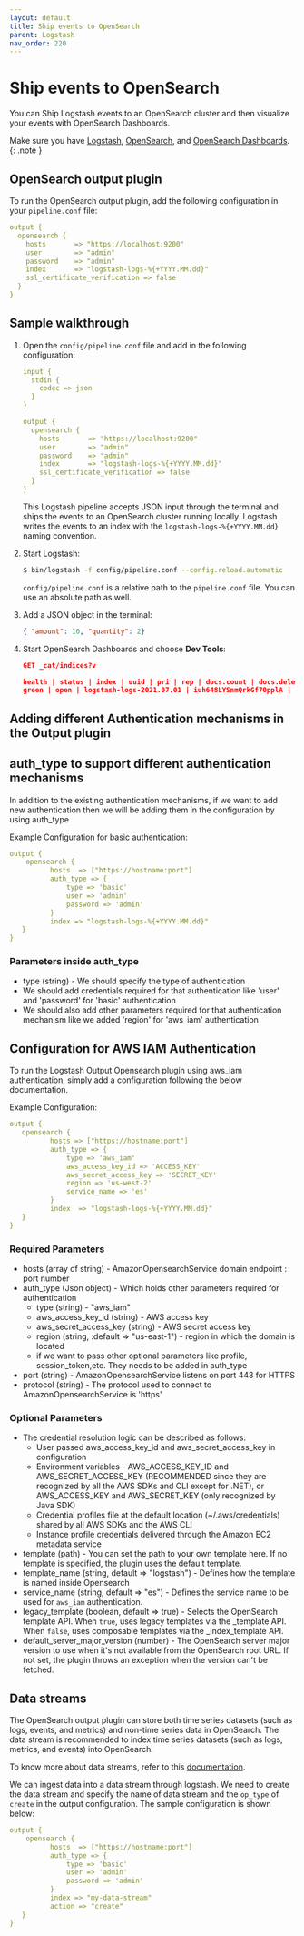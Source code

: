 ```yaml
---
layout: default
title: Ship events to OpenSearch
parent: Logstash
nav_order: 220
---
```


# Ship events to OpenSearch

You can Ship Logstash events to an OpenSearch cluster and then visualize your events with OpenSearch Dashboards.

Make sure you have [Logstash]({{site.url}}{{site.baseurl}}/tools/logstash/index#install-logstash), [OpenSearch]({{site.url}}{{site.baseurl}}/opensearch/install/index/), and [OpenSearch Dashboards]({{site.url}}{{site.baseurl}}/dashboards/install/index/).
{: .note }

## OpenSearch output plugin

To run the OpenSearch output plugin, add the following configuration in your `pipeline.conf` file:

```yml
output {
  opensearch {
    hosts       => "https://localhost:9200"
    user        => "admin"
    password    => "admin"
    index       => "logstash-logs-%{+YYYY.MM.dd}"
    ssl_certificate_verification => false
  }
}
```


## Sample walkthrough

1.  Open the `config/pipeline.conf` file and add in the following configuration:

    ```yml
    input {
      stdin {
        codec => json
      }
    }

    output {
      opensearch {
        hosts       => "https://localhost:9200"
        user        => "admin"
        password    => "admin"
        index       => "logstash-logs-%{+YYYY.MM.dd}"
        ssl_certificate_verification => false
      }
    }
    ```

    This Logstash pipeline accepts JSON input through the terminal and ships the events to an OpenSearch cluster running locally. Logstash writes the events to an index with the `logstash-logs-%{+YYYY.MM.dd}` naming convention.

2. Start Logstash:

    ```bash
    $ bin/logstash -f config/pipeline.conf --config.reload.automatic
    ```

    `config/pipeline.conf` is a relative path to the `pipeline.conf` file. You can use an absolute path as well.

3. Add a JSON object in the terminal:

    ```json
    { "amount": 10, "quantity": 2}
    ```

4. Start OpenSearch Dashboards and choose **Dev Tools**:

    ```json
    GET _cat/indices?v

    health | status | index | uuid | pri | rep | docs.count | docs.deleted | store.size | pri.store.size
    green | open | logstash-logs-2021.07.01 | iuh648LYSnmQrkGf70pplA | 1 | 1 | 1 | 0 | 10.3kb | 5.1kb
    ```

## Adding different Authentication mechanisms in the Output plugin

## auth_type to support different authentication mechanisms

In addition to the existing authentication mechanisms, if we want to add new authentication then we will be adding them in the configuration by using auth_type

Example Configuration for basic authentication:

```yml
output {    
    opensearch {        
          hosts  => ["https://hostname:port"]     
          auth_type => {            
              type => 'basic'           
              user => 'admin'           
              password => 'admin'           
          }             
          index => "logstash-logs-%{+YYYY.MM.dd}"       
   }            
}               
```
### Parameters inside auth_type

- type (string) - We should specify the type of authentication
- We should add credentials required for that authentication like 'user' and 'password' for 'basic' authentication
- We should also add other parameters required for that authentication mechanism like we added 'region' for 'aws_iam' authentication

## Configuration for AWS IAM Authentication

To run the Logstash Output Opensearch plugin using aws_iam authentication, simply add a configuration following the below documentation.

Example Configuration:

```yml
output {        
   opensearch {     
          hosts => ["https://hostname:port"]              
          auth_type => {    
              type => 'aws_iam'     
              aws_access_key_id => 'ACCESS_KEY'     
              aws_secret_access_key => 'SECRET_KEY'     
              region => 'us-west-2'    
              service_name => 'es'     
          }         
          index  => "logstash-logs-%{+YYYY.MM.dd}"      
   }            
}
```

### Required Parameters

- hosts (array of string) - AmazonOpensearchService domain endpoint : port number
- auth_type (Json object) - Which holds other parameters required for authentication
    - type (string) - "aws_iam"
    - aws_access_key_id (string) - AWS access key
    - aws_secret_access_key (string) - AWS secret access key
    - region (string, :default => "us-east-1") - region in which the domain is located
    - if we want to pass other optional parameters like profile, session_token,etc. They needs to be added in auth_type
- port (string) - AmazonOpensearchService listens on port 443 for HTTPS
- protocol (string) - The protocol used to connect to AmazonOpensearchService is 'https'

### Optional Parameters
- The credential resolution logic can be described as follows:
    - User passed aws_access_key_id and aws_secret_access_key in configuration
    - Environment variables - AWS_ACCESS_KEY_ID and AWS_SECRET_ACCESS_KEY (RECOMMENDED since they are recognized by all the AWS SDKs and CLI except for .NET), or AWS_ACCESS_KEY and AWS_SECRET_KEY (only recognized by Java SDK)
    - Credential profiles file at the default location (~/.aws/credentials) shared by all AWS SDKs and the AWS CLI
    - Instance profile credentials delivered through the Amazon EC2 metadata service
- template (path) - You can set the path to your own template here. If no template is specified, the plugin uses the default template.
- template_name (string, default => "logstash") - Defines how the template is named inside Opensearch
- service_name (string, default => "es") - Defines the service name to be used for `aws_iam` authentication.
- legacy_template (boolean, default => true) - Selects the OpenSearch template API. When `true`, uses legacy templates via the _template API. When `false`, uses composable templates via the _index_template API.
- default_server_major_version (number) - The OpenSearch server major version to use when it's not available from the OpenSearch root URL. If not set, the plugin throws an exception when the version can't be fetched.

## Data streams

The OpenSearch output plugin can store both time series datasets (such as logs, events, and metrics) and non-time series data in OpenSearch.
The data stream is recommended to index time series datasets (such as logs, metrics, and events) into OpenSearch.

To know more about data streams, refer to this [documentation](https://opensearch.org/docs/latest/opensearch/data-streams/).

We can ingest data into a data stream through logstash. We need to create the data stream and specify the name of data stream and the `op_type` of `create` in the output configuration. The sample configuration is shown below:

```yml
output {    
    opensearch {        
          hosts  => ["https://hostname:port"]     
          auth_type => {            
              type => 'basic'           
              user => 'admin'           
              password => 'admin'           
          }
          index => "my-data-stream"
          action => "create"
   }            
}               
```
